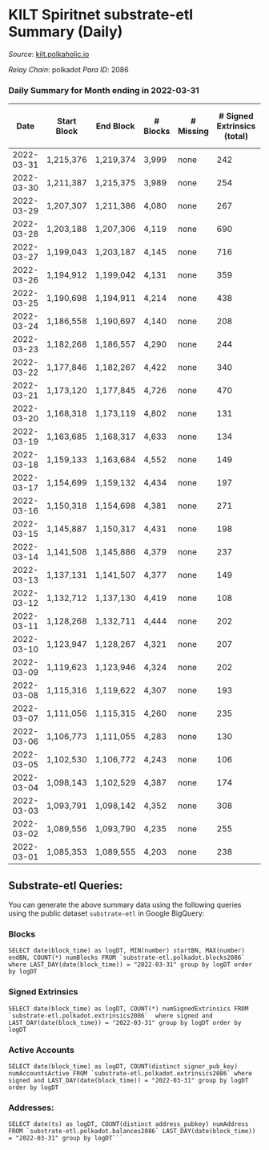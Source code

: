 # KILT Spiritnet substrate-etl Summary (Daily)

_Source_: [kilt.polkaholic.io](https://kilt.polkaholic.io)

*Relay Chain*: polkadot
*Para ID*: 2086



### Daily Summary for Month ending in 2022-03-31


| Date | Start Block | End Block | # Blocks | # Missing | # Signed Extrinsics (total) | # Active Accounts | # Addresses with Balances | # Events | # Transfers | # XCM Transfers In | # XCM Transfers Out |
| ---- | ----------- | --------- | -------- | --------- | --------------------------- | ----------------- | ------------------------- | -------- | ----------- | ------------------ | ------------------- |
| 2022-03-31 | 1,215,376 | 1,219,374 | 3,999 | none  | 242 | 124 | 13,421 | 305,663 | 169 ($361,275) |   |   |
| 2022-03-30 | 1,211,387 | 1,215,375 | 3,989 | none  | 254 | 136 | 13,405 | 304,444 | 149 ($650,688) |   |   |
| 2022-03-29 | 1,207,307 | 1,211,386 | 4,080 | none  | 267 | 141 | 13,387 | 309,886 | 158 ($310,369) |   |   |
| 2022-03-28 | 1,203,188 | 1,207,306 | 4,119 | none  | 690 | 387 | 13,370 | 313,289 | 551 ($1,879,974) |   |   |
| 2022-03-27 | 1,199,043 | 1,203,187 | 4,145 | none  | 716 | 219 | 13,314 | 314,149 | 602 ($3,429,013) |   |   |
| 2022-03-26 | 1,194,912 | 1,199,042 | 4,131 | none  | 359 | 156 | 13,145 | 310,002 | 252 ($396,657) |   |   |
| 2022-03-25 | 1,190,698 | 1,194,911 | 4,214 | none  | 438 | 197 | 13,084 | 316,044 | 295 ($863,903) |   |   |
| 2022-03-24 | 1,186,558 | 1,190,697 | 4,140 | none  | 208 | 110 | 13,037 | 308,373 | 108 ($939,331) |   |   |
| 2022-03-23 | 1,182,268 | 1,186,557 | 4,290 | none  | 244 | 121 | 13,025 | 316,628 | 119 ($101,302) |   |   |
| 2022-03-22 | 1,177,846 | 1,182,267 | 4,422 | none  | 340 | 146 | 13,015 | 324,179 | 214 ($292,582) |   |   |
| 2022-03-21 | 1,173,120 | 1,177,845 | 4,726 | none  | 470 | 87 | 12,991 | 346,875 | 72 ($241,093) |   |   |
| 2022-03-20 | 1,168,318 | 1,173,119 | 4,802 | none  | 131 | 84 | 12,984 | 348,234 | 56 ($123,095) |   |   |
| 2022-03-19 | 1,163,685 | 1,168,317 | 4,633 | none  | 134 | 77 | 12,978 | 334,450 | 67 ($135,870) |   |   |
| 2022-03-18 | 1,159,133 | 1,163,684 | 4,552 | none  | 149 | 91 | 12,970 | 327,347 | 57 ($45,001.18) |   |   |
| 2022-03-17 | 1,154,699 | 1,159,132 | 4,434 | none  | 197 | 117 | 12,963 | 316,837 | 76 ($192,953) |   |   |
| 2022-03-16 | 1,150,318 | 1,154,698 | 4,381 | none  | 271 | 139 | 12,958 | 312,184 | 154 ($258,879) |   |   |
| 2022-03-15 | 1,145,887 | 1,150,317 | 4,431 | none  | 198 | 111 | 12,944 | 312,133 | 114 ($243,352) |   |   |
| 2022-03-14 | 1,141,508 | 1,145,886 | 4,379 | none  | 237 | 119 | 12,932 | 308,898 | 163 ($191,685) |   |   |
| 2022-03-13 | 1,137,131 | 1,141,507 | 4,377 | none  | 149 | 88 | 12,889 | 306,685 | 85 ($211,405) |   |   |
| 2022-03-12 | 1,132,712 | 1,137,130 | 4,419 | none  | 108 | 70 | 12,868 | 308,690 | 53 ($53,784.60) |   |   |
| 2022-03-11 | 1,128,268 | 1,132,711 | 4,444 | none  | 202 | 110 | 12,860 | 319,006 | 92 ($126,124) |   |   |
| 2022-03-10 | 1,123,947 | 1,128,267 | 4,321 | none  | 207 | 97 | 12,848 | 315,003 | 88 ($197,549) |   |   |
| 2022-03-09 | 1,119,623 | 1,123,946 | 4,324 | none  | 202 | 123 | 12,841 | 318,109 | 108 ($349,478) |   |   |
| 2022-03-08 | 1,115,316 | 1,119,622 | 4,307 | none  | 193 | 113 | 12,840 | 315,289 | 94 ($137,653) |   |   |
| 2022-03-07 | 1,111,056 | 1,115,315 | 4,260 | none  | 235 | 116 | 12,818 | 312,163 | 506 ($351,703) |   |   |
| 2022-03-06 | 1,106,773 | 1,111,055 | 4,283 | none  | 130 | 74 | 12,615 | 311,511 | 68 ($195,423) |   |   |
| 2022-03-05 | 1,102,530 | 1,106,772 | 4,243 | none  | 106 | 67 | 12,610 | 306,422 | 51 ($164,169) |   |   |
| 2022-03-04 | 1,098,143 | 1,102,529 | 4,387 | none  | 174 | 100 | 12,608 | 315,768 | 85 ($186,077) |   |   |
| 2022-03-03 | 1,093,791 | 1,098,142 | 4,352 | none  | 308 | 127 | 12,599 | 322,982 | 149 ($310,325) |   |   |
| 2022-03-02 | 1,089,556 | 1,093,790 | 4,235 | none  | 255 | 101 | 12,578 | 312,563 | 94 ($207,789) |   |   |
| 2022-03-01 | 1,085,353 | 1,089,555 | 4,203 | none  | 238 | 102 | 12,563 | 307,760 | 146 ($347,521) |   |   |

## Substrate-etl Queries:
You can generate the above summary data using the following queries using the public dataset `substrate-etl` in Google BigQuery:


### Blocks
```
SELECT date(block_time) as logDT, MIN(number) startBN, MAX(number) endBN, COUNT(*) numBlocks FROM `substrate-etl.polkadot.blocks2086`  where LAST_DAY(date(block_time)) = "2022-03-31" group by logDT order by logDT
```


### Signed Extrinsics
```
SELECT date(block_time) as logDT, COUNT(*) numSignedExtrinsics FROM `substrate-etl.polkadot.extrinsics2086`  where signed and LAST_DAY(date(block_time)) = "2022-03-31" group by logDT order by logDT
```


### Active Accounts
```
SELECT date(block_time) as logDT, COUNT(distinct signer_pub_key) numAccountsActive FROM `substrate-etl.polkadot.extrinsics2086` where signed and LAST_DAY(date(block_time)) = "2022-03-31" group by logDT order by logDT
```


### Addresses:
```
SELECT date(ts) as logDT, COUNT(distinct address_pubkey) numAddress FROM `substrate-etl.polkadot.balances2086` LAST_DAY(date(block_time)) = "2022-03-31" group by logDT```

